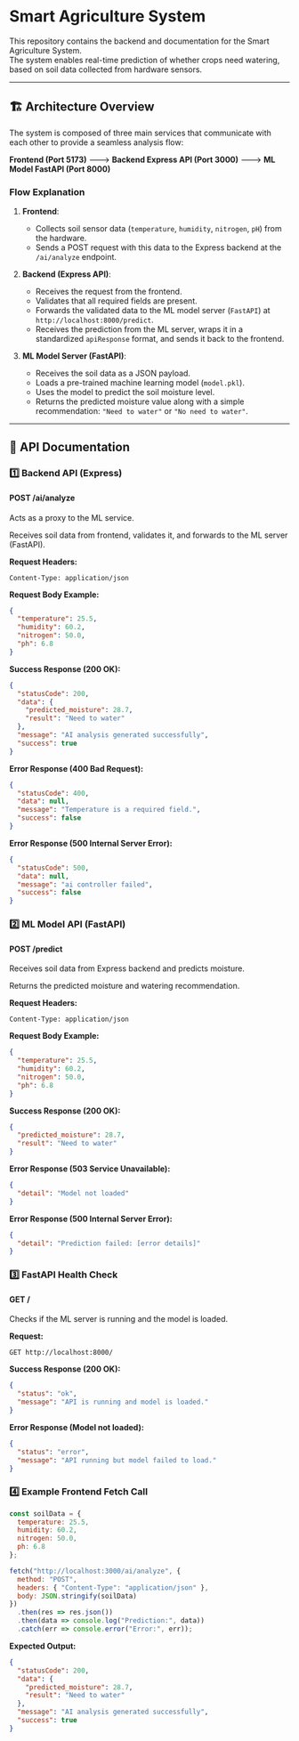 # Smart Agriculture System 

This repository contains the backend and documentation for the Smart Agriculture System.  
The system enables real-time prediction of whether crops need watering, based on soil data collected from hardware sensors.

---

## 🏗️ Architecture Overview

The system is composed of three main services that communicate with each other to provide a seamless analysis flow:

**Frontend (Port 5173)** ---> **Backend Express API (Port 3000)** ---> **ML Model FastAPI (Port 8000)**

### Flow Explanation

1. **Frontend**:
   - Collects soil sensor data (`temperature`, `humidity`, `nitrogen`, `pH`) from the hardware.
   - Sends a POST request with this data to the Express backend at the `/ai/analyze` endpoint.

2. **Backend (Express API)**:
   - Receives the request from the frontend.
   - Validates that all required fields are present.
   - Forwards the validated data to the ML model server (`FastAPI`) at `http://localhost:8000/predict`.
   - Receives the prediction from the ML server, wraps it in a standardized `apiResponse` format, and sends it back to the frontend.

3. **ML Model Server (FastAPI)**:
   - Receives the soil data as a JSON payload.
   - Loads a pre-trained machine learning model (`model.pkl`).
   - Uses the model to predict the soil moisture level.
   - Returns the predicted moisture value along with a simple recommendation: `"Need to water"` or `"No need to water"`.

---

## 📝 API Documentation

### 1️⃣ Backend API (Express)

#### POST /ai/analyze

Acts as a proxy to the ML service.

Receives soil data from frontend, validates it, and forwards to the ML server (FastAPI).

**Request Headers:**
```
Content-Type: application/json
```

**Request Body Example:**
```json
{
  "temperature": 25.5,
  "humidity": 60.2,
  "nitrogen": 50.0,
  "ph": 6.8
}
```

**Success Response (200 OK):**
```json
{
  "statusCode": 200,
  "data": {
    "predicted_moisture": 28.7,
    "result": "Need to water"
  },
  "message": "AI analysis generated successfully",
  "success": true
}
```

**Error Response (400 Bad Request):**
```json
{
  "statusCode": 400,
  "data": null,
  "message": "Temperature is a required field.",
  "success": false
}
```

**Error Response (500 Internal Server Error):**
```json
{
  "statusCode": 500,
  "data": null,
  "message": "ai controller failed",
  "success": false
}
```

### 2️⃣ ML Model API (FastAPI)

#### POST /predict

Receives soil data from Express backend and predicts moisture.

Returns the predicted moisture and watering recommendation.

**Request Headers:**
```
Content-Type: application/json
```

**Request Body Example:**
```json
{
  "temperature": 25.5,
  "humidity": 60.2,
  "nitrogen": 50.0,
  "ph": 6.8
}
```

**Success Response (200 OK):**
```json
{
  "predicted_moisture": 28.7,
  "result": "Need to water"
}
```

**Error Response (503 Service Unavailable):**
```json
{
  "detail": "Model not loaded"
}
```

**Error Response (500 Internal Server Error):**
```json
{
  "detail": "Prediction failed: [error details]"
}
```

### 3️⃣ FastAPI Health Check

#### GET /

Checks if the ML server is running and the model is loaded.

**Request:**
```
GET http://localhost:8000/
```

**Success Response (200 OK):**
```json
{
  "status": "ok",
  "message": "API is running and model is loaded."
}
```

**Error Response (Model not loaded):**
```json
{
  "status": "error",
  "message": "API running but model failed to load."
}
```

### 4️⃣ Example Frontend Fetch Call

```javascript
const soilData = {
  temperature: 25.5,
  humidity: 60.2,
  nitrogen: 50.0,
  ph: 6.8
};

fetch("http://localhost:3000/ai/analyze", {
  method: "POST",
  headers: { "Content-Type": "application/json" },
  body: JSON.stringify(soilData)
})
  .then(res => res.json())
  .then(data => console.log("Prediction:", data))
  .catch(err => console.error("Error:", err));
```

**Expected Output:**
```json
{
  "statusCode": 200,
  "data": {
    "predicted_moisture": 28.7,
    "result": "Need to water"
  },
  "message": "AI analysis generated successfully",
  "success": true
}
```